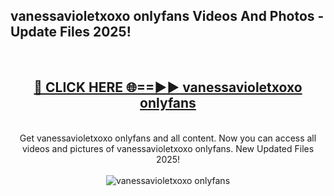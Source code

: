 <h2>vanessavioletxoxo onlyfans Videos And Photos - Update Files 2025!</h2>
<br>
<div align="center">
<h2><a href="https://linkcuts.com/hfmhzwbr" rel="nofollow">🔴 CLICK HERE 🌐==►► vanessavioletxoxo onlyfans</a></h2>
<br>
Get vanessavioletxoxo onlyfans and all content. Now you can access all videos and pictures of vanessavioletxoxo onlyfans. New Updated Files 2025!
<br>
<br>
<a href="https://linkcuts.com/hfmhzwbr" rel="nofollow" data-target="animated-image.originalLink"><img src="https://i.ibb.co.com/WyWwxjT/player-gif2.gif" alt="vanessavioletxoxo onlyfans" style="max-width: 100%; display: inline-block;" data-target="animated-image.originalImage"></a>
</div>
<br>